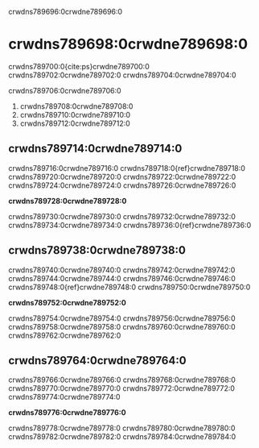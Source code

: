 crwdns789696:0crwdne789696:0
# crwdns789698:0crwdne789698:0

crwdns789700:0{cite:ps}crwdne789700:0 crwdns789702:0crwdne789702:0 crwdns789704:0crwdne789704:0

crwdns789706:0crwdne789706:0
1. crwdns789708:0crwdne789708:0
2. crwdns789710:0crwdne789710:0
3. crwdns789712:0crwdne789712:0

## crwdns789714:0crwdne789714:0

crwdns789716:0crwdne789716:0 crwdns789718:0{ref}crwdne789718:0 crwdns789720:0crwdne789720:0 crwdns789722:0crwdne789722:0 crwdns789724:0crwdne789724:0 crwdns789726:0crwdne789726:0

**crwdns789728:0crwdne789728:0**

crwdns789730:0crwdne789730:0 crwdns789732:0crwdne789732:0 crwdns789734:0crwdne789734:0 crwdns789736:0{ref}crwdne789736:0

## crwdns789738:0crwdne789738:0

crwdns789740:0crwdne789740:0 crwdns789742:0crwdne789742:0 crwdns789744:0crwdne789744:0 crwdns789746:0crwdne789746:0 crwdns789748:0{ref}crwdne789748:0 crwdns789750:0crwdne789750:0

**crwdns789752:0crwdne789752:0**

crwdns789754:0crwdne789754:0 crwdns789756:0crwdne789756:0 crwdns789758:0crwdne789758:0 crwdns789760:0crwdne789760:0 crwdns789762:0crwdne789762:0

## crwdns789764:0crwdne789764:0

crwdns789766:0crwdne789766:0 crwdns789768:0crwdne789768:0 crwdns789770:0crwdne789770:0 crwdns789772:0crwdne789772:0 crwdns789774:0crwdne789774:0

**crwdns789776:0crwdne789776:0**

crwdns789778:0crwdne789778:0 crwdns789780:0crwdne789780:0 crwdns789782:0crwdne789782:0 crwdns789784:0crwdne789784:0
